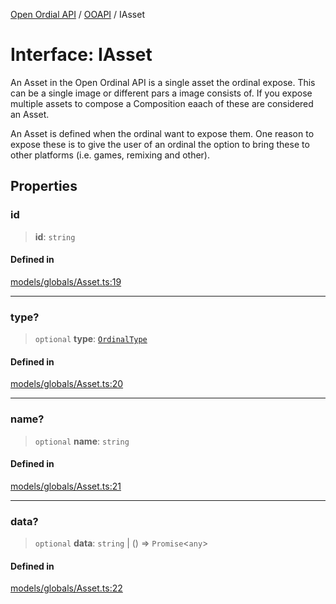 [Open Ordial API](../../README.md) / [OOAPI](../README.md) / IAsset

# Interface: IAsset

An Asset in the Open Ordinal API is a single asset the ordinal expose.
This can be a single image or different pars a image consists of.
If you expose multiple assets to compose a Composition eaach of these
are considered an Asset.

An Asset is defined when the ordinal want to expose them. One reason
to expose these is to give the user of an ordinal the option to bring
these to other platforms (i.e. games, remixing and other).

## Properties

### id

> **id**: `string`

#### Defined in

[models/globals/Asset.ts:19](https://github.com/sagaverse-io/SagaverseOrdinalAPI/blob/90d228bc8061a836e19a66b3b1e83f3192c2e482/src/models/globals/Asset.ts#L19)

***

### type?

> `optional` **type**: [`OrdinalType`](../enumerations/OrdinalType.md)

#### Defined in

[models/globals/Asset.ts:20](https://github.com/sagaverse-io/SagaverseOrdinalAPI/blob/90d228bc8061a836e19a66b3b1e83f3192c2e482/src/models/globals/Asset.ts#L20)

***

### name?

> `optional` **name**: `string`

#### Defined in

[models/globals/Asset.ts:21](https://github.com/sagaverse-io/SagaverseOrdinalAPI/blob/90d228bc8061a836e19a66b3b1e83f3192c2e482/src/models/globals/Asset.ts#L21)

***

### data?

> `optional` **data**: `string` \| () => `Promise`\<`any`\>

#### Defined in

[models/globals/Asset.ts:22](https://github.com/sagaverse-io/SagaverseOrdinalAPI/blob/90d228bc8061a836e19a66b3b1e83f3192c2e482/src/models/globals/Asset.ts#L22)
